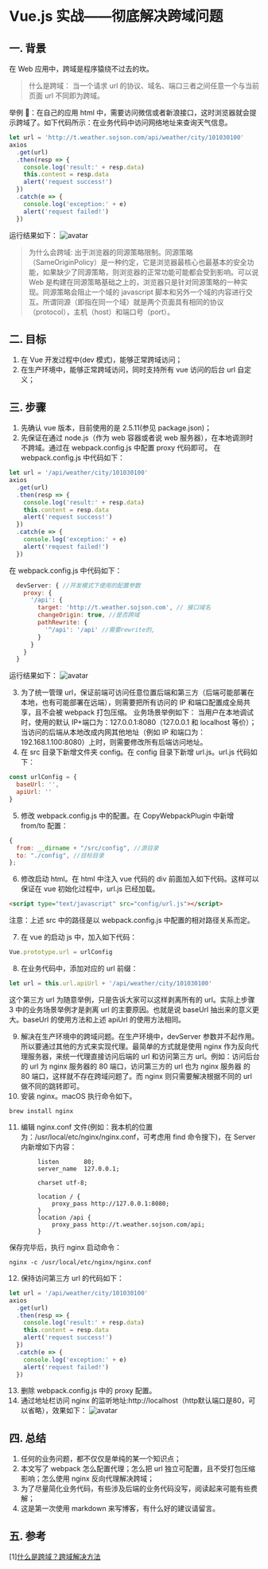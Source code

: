 # Vue.js 实战——彻底解决跨域问题

## 一. 背景

在 Web 应用中，跨域是程序猿绕不过去的坎。

> 什么是跨域：
> 当一个请求 url 的协议、域名、端口三者之间任意一个与当前页面 url 不同即为跨域。

举例 ：在自己的应用 html 中，需要访问微信或者新浪接口，这时浏览器就会提示跨域了。如下代码所示：在业务代码中访问网络地址来查询天气信息。

```javascript
let url = 'http://t.weather.sojson.com/api/weather/city/101030100'
axios
  .get(url)
  .then(resp => {
    console.log('result:' + resp.data)
    this.content = resp.data
    alert('request success!')
  })
  .catch(e => {
    console.log('exception:' + e)
    alert('request failed!')
  })
```

运行结果如下：
![avatar](./temp/cross.png)

> 为什么会跨域:
> 出于浏览器的同源策略限制。同源策略（SameOriginPolicy）是一种约定，它是浏览器最核心也最基本的安全功能，如果缺少了同源策略，则浏览器的正常功能可能都会受到影响。可以说 Web 是构建在同源策略基础之上的，浏览器只是针对同源策略的一种实现。同源策略会阻止一个域的 javascript 脚本和另外一个域的内容进行交互。所谓同源（即指在同一个域）就是两个页面具有相同的协议（protocol），主机（host）和端口号（port）。

## 二. 目标

1. 在 Vue 开发过程中(dev 模式)，能够正常跨域访问；
2. 在生产环境中，能够正常跨域访问，同时支持所有 vue 访问的后台 url 自定义；

## 三. 步骤

1. 先确认 vue 版本，目前使用的是 2.5.11(参见 package.json)；
2. 先保证在通过 node.js（作为 web 容器或者说 web 服务器），在本地调测时不跨域。通过在 webpack.config.js 中配置 proxy 代码即可。
   在 webpack.config.js 中代码如下：

```javascript
let url = '/api/weather/city/101030100'
axios
  .get(url)
  .then(resp => {
    console.log('result:' + resp.data)
    this.content = resp.data
    alert('request success!')
  })
  .catch(e => {
    console.log('exception:' + e)
    alert('request failed!')
  })
```

在 webpack.config.js 中代码如下：

```javascript
  devServer: { //开发模式下使用的配置参数
    proxy: {
      '/api': {
        target: 'http://t.weather.sojson.com', // 接口域名
        changeOrigin: true, //是否跨域
        pathRewrite: {
          '^/api': '/api' //需要rewrite的,
        }
      }
    }
  }
```

运行结果如下：
![avatar](./temp/nocross.png)

3. 为了统一管理 url，保证前端可访问任意位置后端和第三方（后端可能部署在本地，也有可能部署在远端），则需要把所有访问的 IP 和端口配置成全局共享，且不会被 webpack 打包压缩。
   业务场景举例如下：
   当用户在本地调试时，使用的默认 IP+端口为：127.0.0.1:8080（127.0.0.1 和 localhost 等价）；当访问的后端从本地改成内网其他地址（例如 IP 和端口为：192.168.1.100:8080）上时，则需要修改所有后端访问地址。
4. 在 src 目录下新增文件夹 config。在 config 目录下新增 url.js。url.js 代码如下：

```javascript
const urlConfig = {
  baseUrl: '',
  apiUrl: ''
}
```

5. 修改 webpack.config.js 中的配置。在 CopyWebpackPlugin 中新增 from/to 配置：

```javascript
{
  from: __dirname + "/src/config", //源目录
  to: "./config", //目标目录
};
```

6. 修改启动 html。在 html 中注入 vue 代码的 div 前面加入如下代码。这样可以保证在 vue 初始化过程中，url.js 已经加载。

```html
<script type="text/javascript" src="config/url.js"></script>
```

注意：上述 src 中的路径是以 webpack.config.js 中配置的相对路径关系而定。

7. 在 vue 的启动 js 中，加入如下代码：

```javascript
Vue.prototype.url = urlConfig
```

8. 在业务代码中，添加对应的 url 前缀：

```javascript
let url = this.url.apiUrl + '/api/weather/city/101030100'
```

这个第三方 url 为随意举例，只是告诉大家可以这样剥离所有的 url。实际上步骤 3 中的业务场景举例才是剥离 url 的主要原因。也就是说 baseUrl 抽出来的意义更大。baseUrl 的使用方法和上述 apiUrl 的使用方法相同。

9. 解决在生产环境中的跨域问题。在生产环境中，devServer 参数并不起作用。所以要通过其他的方式来实现代理。最简单的方式就是使用 nginx 作为反向代理服务器，来统一代理直接访问后端的 url 和访问第三方 url。例如：访问后台的 url 为 nginx 服务器的 80 端口，访问第三方的 url 也为 nginx 服务器 的 80 端口，这样就不存在跨域问题了。而 nginx 则只需要解决根据不同的 url 做不同的跳转即可。
10. 安装 nginx。macOS 执行命令如下。

```shell
brew install nginx
```

11. 编辑 nginx.conf 文件(例如：我本机的位置为：/usr/local/etc/nginx/nginx.conf，可考虑用 find 命令搜下)，在 Server 内新增如下内容：

```shell
        listen       80;
        server_name  127.0.0.1;

        charset utf-8;

        location / {
            proxy_pass http://127.0.0.1:8080;
        }
        location /api {
            proxy_pass http://t.weather.sojson.com/api;
        }
```

保存完毕后，执行 nginx 启动命令：

```shell
nginx -c /usr/local/etc/nginx/nginx.conf
```

12. 保持访问第三方 url 的代码如下：

```javascript
let url = '/api/weather/city/101030100'
axios
  .get(url)
  .then(resp => {
    console.log('result:' + resp.data)
    this.content = resp.data
    alert('request success!')
  })
  .catch(e => {
    console.log('exception:' + e)
    alert('request failed!')
  })
```

13. 删除 webpack.config.js 中的 proxy 配置。
14. 通过地址栏访问 nginx 的监听地址:http://localhost（http默认端口是80，可以省略），效果如下：
    ![avatar](./temp/proxynocross.png)

## 四. 总结

1. 任何的业务问题，都不仅仅是单纯的某一个知识点；
2. 本文写了 webpack 怎么配置代理；怎么把 url 独立可配置，且不受打包压缩影响；怎么使用 nginx 反向代理解决跨域；
3. 为了尽量简化业务代码，有些涉及后端的业务代码没写，阅读起来可能有些费解；
4. 这是第一次使用 markdown 来写博客，有什么好的建议请留言。

## 五. 参考

[1][什么是跨域？跨域解决方法](https://blog.csdn.net/qq_38128179/article/details/84956552)
